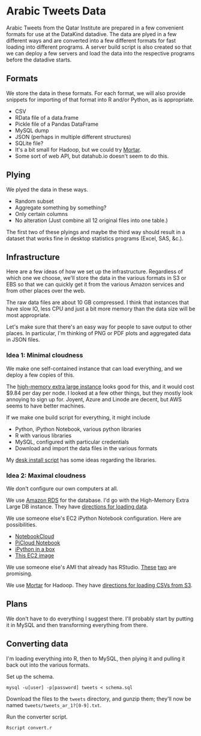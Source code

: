 Arabic Tweets Data
====
Arabic Tweets from the Qatar Institute are prepared in a few convenient formats
for use at the DataKind datadive. The data are plyed in a few different ways
and are converted into a few different formats for fast loading into different
programs. A server build script is also created so that we can deploy a few
servers and load the data into the respective programs before the datadive
starts.

## Formats
We store the data in these formats. For each format, we will also provide
snippets for importing of that format into R and/or Python, as is appropriate.

* CSV
* RData file of a data.frame
* Pickle file of a Pandas DataFrame
* MySQL dump
* JSON (perhaps in multiple different structures)
* SQLite file?
* It's a bit small for Hadoop, but we could try [Mortar](http://www.mortardata.com/).
* Some sort of web API, but datahub.io doesn't seem to do this.

## Plying
We plyed the data in these ways.

* Random subset
* Aggregate something by something?
* Only certain columns
* No alteration (Just combine all 12 original files into one table.)

The first two of these plyings and maybe the third way should result in a
dataset that works fine in desktop statistics programs (Excel, SAS, &c.).

## Infrastructure
Here are a few ideas of how we set up the infrastructure. Regardless of which
one we choose, we'll store the data in the various formats in S3 or EBS so that
we can quickly get it from the various Amazon services and from other places
over the web.

The raw data files are about 10 GB compressed. I think that instances that have
slow IO, less CPU and just a bit more memory than the data size will be most
appropriate.

Let's make sure that there's an easy way for people to save output to other
places. In particular, I'm thinking of PNG or PDF plots and aggregated data
in JSON files.

### Idea 1: Minimal cloudness
We make one self-contained instance that can load everything, and we deploy a
few copies of this.

The [high-memory extra large instance](http://aws.amazon.com/ec2/pricing/)
looks good for this, and it would cost $9.84 per day per node.
I looked at a few other things, but they mostly look annoying to sign up for.
Joyent, Azure and Linode are decent, but AWS seems to have better machines.

If we make one build script for everything, it might include

* Python, iPython Notebook, various python libraries
* R with various libraries
* MySQL, configured with particular credentials
* Download and import the data files in the various formats

My [desk install script](https://github.com/tlevine/desk/blob/master/install)
has some ideas regarding the libraries.

### Idea 2: Maximal cloudness
We don't configure our own computers at all.

We use [Amazon RDS](http://aws.amazon.com/rds/) for the database.
I'd go with the High-Memory Extra Large DB instance. They have
[directions for loading data](http://aws.amazon.com/articles/Amazon-RDS/2933).

We use someone else's EC2 iPython Notebook configuration. Here are possibilities.

* [NotebookCloud](https://notebookcloud.appspot.com)
* [PiCloud Notebook](http://blog.picloud.com/2012/12/23/introducing-the-picloud-notebook/)
* [iPython in a box](https://github.com/wholeslide/ipython_in_a_box)
* [This EC2 image](https://aws.amazon.com/amis/crosscompute-python-scientific-computing-environment-and-tutorials-20121009)

We use someone else's AMI that already has RStudio.
[These](http://bioconductor.org/help/bioconductor-cloud-ami/)
[two](http://www.louisaslett.com/RStudio_AMI/) are promising.

We use [Mortar](https://mortardata.com) for Hadoop. They have
[directions for loading CSVs from S3](http://help.mortardata.com/reference/loading_and_storing_data/CSV).

## Plans
We don't have to do everything I suggest there. I'll probably start
by putting it in MySQL and then transforming everything from there.

## Converting data
I'm loading everything into R, then to MySQL, then plying it and pulling it back
out into the various formats.

Set up the schema.

    mysql -u[user] -p[password] tweets < schema.sql

Download the files to the `tweets` directory, and gunzip them; they'll now be
named `tweets/tweets_ar_1?[0-9].txt`.

Run the converter script.

    Rscript convert.r
